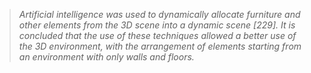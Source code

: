 >*Artificial intelligence was used to dynamically allocate furniture and other elements from the 3D scene into a dynamic scene [229]. It is concluded that the use of these techniques allowed a better use of the 3D environment, with the arrangement of elements starting from an environment with only walls and floors.*

